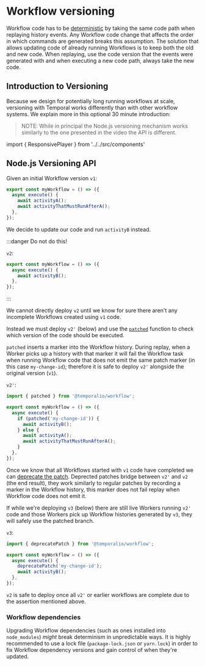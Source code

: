 # Workflow versioning

Workflow code has to be [deterministic](/docs/node/determinism) by taking the same code path when replaying history events. Any Workflow code change that affects the order in which commands are generated breaks this assumption.
The solution that allows updating code of already running Workflows is to keep both the old and new code.
When replaying, use the code version that the events were generated with and when executing a new code path, always take the
new code.

## Introduction to Versioning

Because we design for potentially long running workflows at scale, versioning with Temporal works differently than with other workflow systems. We explain more in this optional 30 minute introduction:

> NOTE: While in principal the Node.js versioning mechanism works similarly to the one presented in the video the API is different.

import { ResponsivePlayer } from '../../src/components'

<ResponsivePlayer url='https://www.youtube.com/watch?v=kkP899WxgzY' />

## Node.js Versioning API

Given an initial Workflow version `v1`:

```ts
export const myWorkflow = () => ({
  async execute() {
    await activityA();
    await activityThatMustRunAfterA();
  },
});
```

We decide to update our code and run `activityB` instead.

:::danger Do not do this!

`v2`:

```ts
export const myWorkflow = () => ({
  async execute() {
    await activityB();
  },
});
```

:::

We cannot directly deploy `v2` until we know for sure there aren't any incomplete Workflows created using `v1` code.

Instead we must deploy `v2'` (below) and use the [`patched`](https://nodejs.temporal.io/api/namespaces/workflow#patched) function to check which version of the code should be executed.

`patched` inserts a marker into the Workflow history. During replay, when a Worker picks up a history with that marker it will fail the Workflow task when running Workflow code that does not emit the same patch marker (in this case `my-change-id`); therefore it is safe to deploy `v2'` alongside the original version (`v1`).

`v2'`:

```ts
import { patched } from '@temporalio/workflow';

export const myWorkflow = () => ({
  async execute() {
    if (patched('my-change-id')) {
      await activityB();
    } else {
      await activityA();
      await activityThatMustRunAfterA();
    }
  },
});
```

Once we know that all Workflows started with `v1` code have completed we can [deprecate the patch](https://nodejs.temporal.io/api/namespaces/workflow#deprecatepatch).
Deprected patches bridge between `v2'` and `v2` (the end result), they work similarly to regular patches by recording a marker in the Workflow history, this marker does not fail replay when Workflow code does not emit it.

If while we're deploying `v3` (below) there are still live Workers running `v2'` code and those Workers pick up Workflow histories generated by `v3`, they will safely use the patched branch.

`v3`:

```ts
import { deprecatePatch } from '@temporalio/workflow';

export const myWorkflow = () => ({
  async execute() {
    deprecatePatch('my-change-id');
    await activityB();
  },
});
```

`v2` is safe to deploy once all `v2'` or earlier workflows are complete due to the assertion mentioned above.

### Workflow dependencies

Upgrading Workflow dependencies (such as ones installed into `node_modules`) _might_ break determinism in unpredictable ways.
It is highly recommended to use a lock file (`package-lock.json` or `yarn.lock`) in order to fix Workflow dependency versions and gain control of when they're updated.
